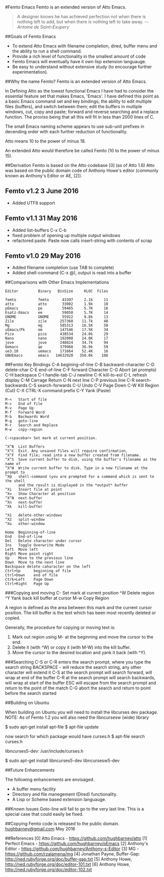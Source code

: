 #Femto Emacs
Femto is an extended version of Atto Emacs.

> A designer knows he has achieved perfection not when there is nothing left to add, but when there is nothing left to take away.
> -- <cite>Antoine de Saint-Exupery</cite>

##Goals of Femto Emacs
* To extend Atto Emacs with filename completion, dired, buffer menu and the ability to run a shell command.
* Provide a rich level of functionality in the smallest amount of code
* Femto Emacs will eventually have it own lisp extension languauge.
* Be easy to understand without extensive study (to encourage further experimentation).


##Why the name Femto?
Femto is an extended version of Atto Emacs.

In Defining Atto as the lowest functional Emacs I have had to consider the essential feature set that makes Emacs, 'Emacs'.  I have defined this point as a basic Emacs command set and key bindings; the ability to edit multiple files (buffers), and switch between them; edit the buffers in mutliple windows, cut, copy and paste; forward and reverse searching and a replace function. The proviso being that all this will fit in less than 2000 lines of C.

The small Emacs naming scheme appears to use sub-unit prefixes in decending order with each further reduction of functionality.

Atto means 10 to the power of minus 18.

An extended Atto would therefore be called Femto (10 to the power of minus 15).


##Derivation
Femto is based on the Atto codebase [0] (as of Atto 1.6)
Atto was based on the public domain code of Anthony Howe's editor (commonly known as Anthony's Editor or AE, [2]).

## Femto v1.2 3 June 2016
* Added UTF8 support

## Femto v1.1 31 May 2016
* Added list-buffers C-x C-b
* fixed problem of opening up multiple output windows
* refactored paste.  Paste now calls insert-string with contents of scrap

## Femto v1.0 29 May 2016
* Added filename completion (use TAB to complete)
* Added shell-command (C-x @), output is read into a buffer

##Comparisons with Other Emacs Implementations

    Editor         Binary   BinSize     KLOC  Files

    femto          femto      43397     2.1k     11
    atto           atto       33002     1.9k     10
    pEmacs         pe         59465     5.7K     16
    Esatz-Emacs    ee         59050     5.7K     14
	GNOME          GNOME      55922     9.8k     13
    Zile           zile      257360    11.7k     48
    Mg             mg        585313    16.5K     50
    uEmacs/Pk      em        147546    17.5K     34
    Pico           pico      438534    24.0k     29
    Nano           nano      192008    24.8K     17
	jove           jove      248824    34.7k     94
	Qemacs         qe        379968    36.9k     59
    ue3.10         uemacs    171664    52.4K     16
    GNUEmacs       emacs   14632920   358.0k    186



##Femto Key Bindings
    C-A   begining-of-line
    C-B   backward-character
    C-D   delete-char
    C-E   end-of-line
    C-F   forward Character
	C-G	  Abort (at prompts)
    C-H   backspace
	C-I   handle-tab
    C-J   newline
    C-K   kill-to-eol
    C-L   refresh display
    C-M   Carrage Return
    C-N   next line
    C-P   previous line
	C-R   search-backwards
	C-S	  search-forwards
    C-U   Undo
    C-V   Page Down
	C-W   Kill Region (Cut)
    C-X   CTRL-X command prefix
    C-Y   Yank (Paste)

    M-<   Start of file
    M->   End of file
    M-v   Page Up
    M-f   Forward Word
    M-b   Backwards Word
    M-g   goto-line
    M-r   Search and Replace
    M-w   copy-region

    C-<spacebar> Set mark at current position.

    ^X^B  List Buffers
    ^X^C  Exit. Any unsaved files will require confirmation.
    ^X^F  Find file; read into a new buffer created from filename.
    ^X^S  Save current buffer to disk, using the buffer's filename as the name of
    ^X^W  Write current buffer to disk. Type in a new filename at the prompt to
	^X@   shell-command (you are prompted for a command which is sent to the shell
	      and the result is displayed in the *output* buffer
    ^Xi   Insert file at point
    ^X=   Show Character at position
	^X^N  next-buffer
	^Xn   next-buffer
	^Xk   kill-buffer

    ^X1   delete-other-windows
	^X2   split-window
	^Xo   other-window

    Home  Beginning-of-line
    End   End-of-line
    Del   Delete character under cursor
	Ins   Toggle Overwrite Mode
    Left  Move left
    Right Move point right
    Up    Move to the previous line
    Down  Move to the next line
    Backspace delete caharacter on the left
    Ctrl+Up      beginning of file
    Ctrl+Down    end of file
    Ctrk+Left    Page Down
    Ctrl+Right   Page Up

###Copying and moving
    C-<spacebar> Set mark at current position
    ^W   Delete region
    ^Y   Yank back kill buffer at cursor
    M-w  Copy Region

A region is defined as the area between this mark and the current cursor position. The kill buffer is the text which has been most recently deleted or copied.

Generally, the procedure for copying or moving text is:
1. Mark out region using M-<spacebar> at the beginning and move the cursor to the end.
2. Delete it (with ^W) or copy it (with M-W) into the kill buffer.
3. Move the cursor to the desired location and yank it back (with ^Y).

###Searching
    C-S or C-R enters the search prompt, where you type the search string
    BACKSPACE - will reduce the search string, any other character will extend it
    C-S at the search prompt will search forward, will wrap at end of the buffer
    C-R at the search prompt will search backwards, will wrap at start of the buffer
    ESC will escape from the search prompt and return to the point of the match
    C-G abort the search and return to point before the search started

##Building on Ubuntu

When building on Ubuntu you will need to install the libcurses dev package.
NOTE: As of Femto 1.2 you will also need the libncursesw (wide) library

$ sudo apt-get install apt-file
$ apt-file update

now search for which package would have curses.h
$ apt-file search curses.h

libncurses5-dev: /usr/include/curses.h

$ sudo apt-get install libncurses5-dev libncursesw5-dev


##Future Enhancements

The following enhancements are envisaged.
* A buffer menu facility
* Directory and file manegement (Dired) functionality.
* A Lisp or Scheme based extension languauge.

##Known Issues
	Goto-line will fail to go to the very last line.  This is a special case that could easily be fixed.

##Copying
  Femto code is released to the public domain.
  hughbarney@gmail.com May 2016

##References
    [0] Atto Emacs - https://github.com/hughbarney/atto
    [1] Perfect Emacs - https://github.com/hughbarney/pEmacs
    [2] Anthony's Editor - https://github.com/hughbarney/Anthony-s-Editor
    [3] MG - https://github.com/rzalamena/mg
    [4] Jonathan Payne, Buffer-Gap: http://ned.rubyforge.org/doc/buffer-gap.txt
    [5] Anthony Howe,  http://ned.rubyforge.org/doc/editor-101.txt
    [6] Anthony Howe, http://ned.rubyforge.org/doc/editor-102.txt

